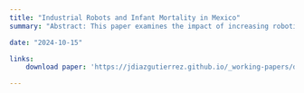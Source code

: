 ```yaml
---
title: "Industrial Robots and Infant Mortality in Mexico"
summary: "Abstract: This paper examines the impact of increasing robotics in the United States on infant mortality in Mexico by leveraging variation in industrial robot usage within manufacturing industries and the baseline composition of employment in export-oriented maquiladoras, which are predominantly staffed by women. The analysis reveals that regions with greater exposure to U.S. automation experienced a more significant rise in infant mortality rates. Exploring the underlying mechanisms, I find that women in manufacturing industries suffered greater employment losses compared to men, which also led to a relative decline in household income. These job losses resulted in reduced access to employer-provided healthcare and less time available for childcare, as women sought to offset the loss of manufacturing jobs by moving into self-employment within the same sector. Additionally, I provide suggestive evidence that automation may increase risky behaviors, such as drinking and smoking, among uninsured women of childbearing age. These findings are consistent with the countercyclical pattern of infant mortality observed in developing countries."

date: "2024-10-15"

links:
    download paper: 'https://jdiazgutierrez.github.io/_working-papers/draft_robots_mex.pdf'

---
```

